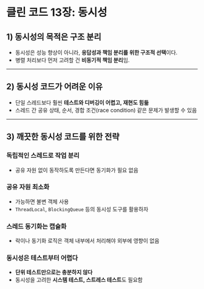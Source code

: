 # 클린 코드 13장: 동시성


## 1) 동시성의 목적은 구조 분리
- 동시성은 성능 향상이 아니라, **응답성과 책임 분리를 위한 구조적 선택**이다.
- 병렬 처리보다 먼저 고려할 건 **비동기적 책임 분리**임.

---

## 2) 동시성 코드가 어려운 이유
- 단일 스레드보다 훨씬 **테스트와 디버깅이 어렵고, 재현도 힘듦**
- 스레드 간 공유 상태, 순서, 경합 조건(race condition) 같은 문제가 발생할 수 있음

---

## 3) 깨끗한 동시성 코드를 위한 전략

###  독립적인 스레드로 작업 분리
- 공유 자원 없이 동작하도록 만든다면 동기화가 필요 없음

###  공유 자원 최소화
- 가능하면 불변 객체 사용
- `ThreadLocal`, `BlockingQueue` 등의 동시성 도구를 활용하자

###  스레드 동기화는 캡슐화
- 락이나 동기화 로직은 객체 내부에서 처리해야 외부에 영향이 없음

###  동시성은 테스트부터 어렵다
- **단위 테스트만으로는 충분하지 않다**
- 동시성을 고려한 **시스템 테스트, 스트레스 테스트**도 필요함

